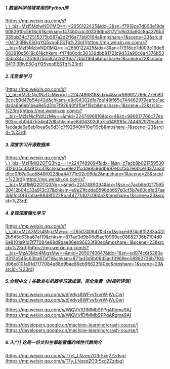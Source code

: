 ##### 1.数据科学领域常用的Python库

[https://mp.weixin.qq.com/s?\_\_biz=MzI5MzIwNDI1MQ==∣=2650122425&idx=3&sn=f7918ce7d003e19de6083910c5618c61&chksm=f474b0cdc30339dbb81721c9d33a90c8a4376b5335bb34c72516375b587a2d2ff6a77bb0164a&mpshare=1&scene=23&srcid=0413j3BivESGgYQ5vpoEESTg%23rd](https://mp.weixin.qq.com/s?__biz=MzI5MzIwNDI1MQ==∣=2650122425&idx=3&sn=f7918ce7d003e19de6083910c5618c61&chksm=f474b0cdc30339dbb81721c9d33a90c8a4376b5335bb34c72516375b587a2d2ff6a77bb0164a&mpshare=1&scene=23&srcid=0413j3BivESGgYQ5vpoEESTg%23rd)

##### 2.无监督学习

[https://mp.weixin.qq.com/s?\_\_biz=MzIzNjc1NzUzMw==∣=2247496816&idx=4&sn=986617766c77eb803cccb0d47b54e42d&chksm=e8d04302dfa7ca148ff65c744462979eafce1acdada6a6eb1bea6e5d31c7f92640f410ef19cb&mpshare=1&scene=23&srcid=%23rd](https://mp.weixin.qq.com/s?__biz=MzIzNjc1NzUzMw==&mid=2247496816&idx=4&sn=986617766c77eb803cccb0d47b54e42d&chksm=e8d04302dfa7ca148ff65c744462979eafce1acdada6a6eb1bea6e5d31c7f92640f410ef19cb&mpshare=1&scene=23&srcid=%23rd)

##### 3.深度学习开源数据库

[https://mp.weixin.qq.com/s?\_\_biz=MzI1MjQ2OTQ3Ng==∣=2247489094&idx=1&sn=c7acb8b021759530412b04c33a913c37&chksm=e9e21fcdde9596db697e0cf5b7e60ce1d37aa3ddfcc0f67a0ae8848f0228ba44771d02c06da2&mpshare=1&scene=23&srcid=%23rd](https://mp.weixin.qq.com/s?__biz=MzI1MjQ2OTQ3Ng==&mid=2247489094&idx=1&sn=c7acb8b021759530412b04c33a913c37&chksm=e9e21fcdde9596db697e0cf5b7e60ce1d37aa3ddfcc0f67a0ae8848f0228ba44771d02c06da2&mpshare=1&scene=23&srcid=%23rd)

##### 4.复现深度强化学习

[https://mp.weixin.qq.com/s?\_\_biz=MzA3MzI4MjgzMw==∣=2650740647&idx=1&sn=ed974c6f5283a4312b545c63ba67af19&chksm=871ad3d9b06d5acf0969ec08882736b7104d06e8101a91d7f77084e88d9bae86eb96623f80ec&mpshare=1&scene=23&srcid=%23rd](https://mp.weixin.qq.com/s?__biz=MzA3MzI4MjgzMw==&mid=2650740647&idx=1&sn=ed974c6f5283a4312b545c63ba67af19&chksm=871ad3d9b06d5acf0969ec08882736b7104d06e8101a91d7f77084e88d9bae86eb96623f80ec&mpshare=1&scene=23&srcid=%23rd)

##### 5.全程中文！谷歌发布机器学习速成课，完全免费（附视听评测）

[https://mp.weixin.qq.com/s/djVdys8WFvyfxvrW-jVuCw](https://mp.weixin.qq.com/s/djVdys8WFvyfxvrW-jVuCw)

[https://mp.weixin.qq.com/s/WjQVVfDfMMbSPPgARgma9A](https://mp.weixin.qq.com/s/WjQVVfDfMMbSPPgARgma9A)

[https://developers.google.cn/machine-learning/crash-course/](https://developers.google.cn/machine-learning/crash-course/)

##### 6.入门 \| 这是一份文科生都能看懂的线性代数简介

[https://mp.weixin.qq.com/s/T7y\_LNzeqZO3r5xg2Zzdsg](https://mp.weixin.qq.com/s/T7y_LNzeqZO3r5xg2Zzdsg)

